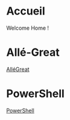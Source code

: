 <!-- TITLE: Home -->
<!-- SUBTITLE: Mon Wiki :ghost: -->

# Accueil
Welcome Home !

# Allé-Great

[AlléGreat](/allegreat)

# PowerShell

[PowerShell](/powershell)
